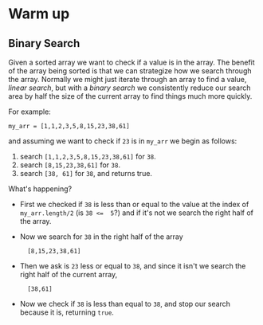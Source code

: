 # Warm up
## Binary Search

Given a sorted array we want to check if a value is in the array. The benefit of the array being sorted is that we can strategize how we search through the array. Normally we might just iterate through an array to find a value, *linear search*, but with a *binary search* we consistently reduce our search area by half the size of the current array to find things much more quickly.

For example: 

	my_arr = [1,1,2,3,5,8,15,23,38,61]
	
	
	
	
and assuming we want to check if `23` is in `my_arr` we begin as follows:

1. search `[1,1,2,3,5,8,15,23,38,61]` for `38`.
2. search `[8,15,23,38,61]` for `38`.
3. search  `[38, 61]` for `38`, and returns true.


What's happening?

* First we checked if `38` is less than or equal to the value  at the index of `my_arr.length/2` (is `38 <=  5`?) and if it's not we search the right half of the array.

* Now we search for `38` in the right half of the array

		[8,15,23,38,61]
* Then we ask is `23` less or equal to `38`, and since it isn't we search the right half of the current array,
		
		[38,61]
* Now we check if `38` is less than equal to `38`, and stop our search because it is, returning `true`.

